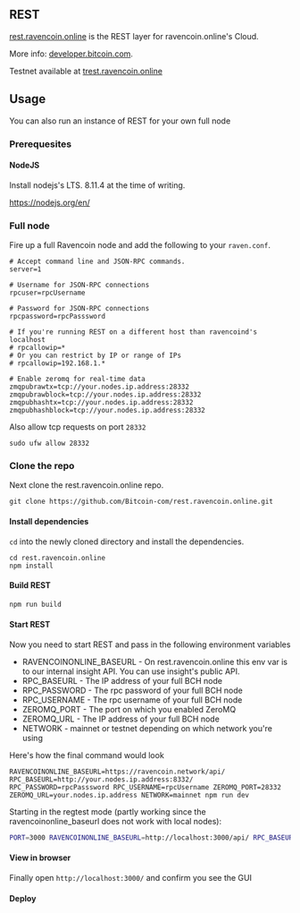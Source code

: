 ## REST

[rest.ravencoin.online](https://rest.ravencoin.online) is the REST layer for ravencoin.online's Cloud.

More info: [developer.bitcoin.com](https://developer.bitcoin.com).

Testnet available at [trest.ravencoin.online](https://trest.ravencoin.online)

## Usage
You can also run an instance of REST for your own full node

### Prerequesites

#### NodeJS

Install nodejs's LTS. 8.11.4 at the time of writing.

https://nodejs.org/en/

### Full node

Fire up a full Ravencoin node and add the following to your `raven.conf`.

```
# Accept command line and JSON-RPC commands.
server=1

# Username for JSON-RPC connections
rpcuser=rpcUsername

# Password for JSON-RPC connections
rpcpassword=rpcPasssword

# If you're running REST on a different host than ravencoind's localhost
# rpcallowip=*
# Or you can restrict by IP or range of IPs
# rpcallowip=192.168.1.*

# Enable zeromq for real-time data
zmqpubrawtx=tcp://your.nodes.ip.address:28332
zmqpubrawblock=tcp://your.nodes.ip.address:28332
zmqpubhashtx=tcp://your.nodes.ip.address:28332
zmqpubhashblock=tcp://your.nodes.ip.address:28332
```

Also allow tcp requests on port `28332`

```
sudo ufw allow 28332
```

### Clone the repo

Next clone the rest.ravencoin.online repo.

```
git clone https://github.com/Bitcoin-com/rest.ravencoin.online.git
```

#### Install dependencies

`cd` into the newly cloned directory and install the dependencies.

```
cd rest.ravencoin.online
npm install
```

#### Build REST
```bash
npm run build
```

#### Start REST

Now you need to start REST and pass in the following environment variables

- RAVENCOINONLINE_BASEURL - On rest.ravencoin.online this env var is to our internal insight API. You can use insight's public API.
- RPC_BASEURL - The IP address of your full BCH node
- RPC_PASSWORD - The rpc password of your full BCH node
- RPC_USERNAME - The rpc username of your full BCH node
- ZEROMQ_PORT - The port on which you enabled ZeroMQ
- ZEROMQ_URL - The IP address of your full BCH node
- NETWORK - mainnet or testnet depending on which network you're using

Here's how the final command would look

```
RAVENCOINONLINE_BASEURL=https://ravencoin.network/api/ RPC_BASEURL=http://your.nodes.ip.address:8332/ RPC_PASSWORD=rpcPasssword RPC_USERNAME=rpcUsername ZEROMQ_PORT=28332 ZEROMQ_URL=your.nodes.ip.address NETWORK=mainnet npm run dev
```


Starting in the regtest mode (partly working since the ravencoinonline_baseurl does not work with local nodes):
```bash
PORT=3000 RAVENCOINONLINE_BASEURL=http://localhost:3000/api/ RPC_BASEURL=http://localhost:18332/ RPC_PASSWORD=regtest RPC_USERNAME=regtest ZEROMQ_PORT=0 ZEROMQ_URL=0 NETWORK=local npm start
```


#### View in browser

Finally open `http://localhost:3000/` and confirm you see the GUI

#### Deploy
